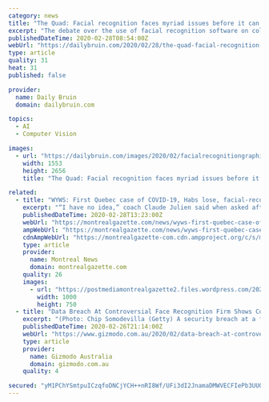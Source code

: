 ```yaml
---
category: news
title: "The Quad: Facial recognition faces myriad issues before it can be deployed successfully"
excerpt: "The debate over the use of facial recognition software on college campuses has reached UCLA, and the arguments over the technology’s pros and cons have come to a head. UCLA joined this debate with the introduction of a revised version of Policy 133 last year that called for the integration of facial recognition technology into campus security ..."
publishedDateTime: 2020-02-28T08:54:00Z
webUrl: "https://dailybruin.com/2020/02/28/the-quad-facial-recognition-faces-myriad-issues-before-it-can-be-deployed-successfully/"
type: article
quality: 31
heat: 31
published: false

provider:
  name: Daily Bruin
  domain: dailybruin.com

topics:
  - AI
  - Computer Vision

images:
  - url: "https://dailybruin.com/images/2020/02/facialrecognitiongraphic.png"
    width: 1553
    height: 2656
    title: "The Quad: Facial recognition faces myriad issues before it can be deployed successfully"

related:
  - title: "WYWS: First Quebec case of COVID-19, Habs lose, facial-recognition hack, Thunberg challenges world leaders"
    excerpt: "“I have no idea,” coach Claude Julien said when asked after the game why his team keeps blowing two-goal leads. Entire client list hacked in data breach at facial-recognition startup: Clearview AI — the start-up company that compiles billions of images for its facial recognition software and whose technology Toronto Police were testing in ..."
    publishedDateTime: 2020-02-28T13:23:00Z
    webUrl: "https://montrealgazette.com/news/wyws-first-quebec-case-of-covid-19-habs-lose-facial-recognition-hack-thunberg-challenges-world-leaders"
    ampWebUrl: "https://montrealgazette.com/news/wyws-first-quebec-case-of-covid-19-habs-lose-facial-recognition-hack-thunberg-challenges-world-leaders/amp"
    cdnAmpWebUrl: "https://montrealgazette-com.cdn.ampproject.org/c/s/montrealgazette.com/news/wyws-first-quebec-case-of-covid-19-habs-lose-facial-recognition-hack-thunberg-challenges-world-leaders/amp"
    type: article
    provider:
      name: Montreal News
      domain: montrealgazette.com
    quality: 26
    images:
      - url: "https://postmediamontrealgazette2.files.wordpress.com/2020/02/0211-spt-habs-coyotes-22.jpg"
        width: 1000
        height: 750
  - title: "Data Breach At Controversial Face Recognition Firm Shows Company Can't Be Trusted, U.S. Officials Say"
    excerpt: "(Photo: Chip Somodevilla (Getty) A security breach at a face-recognition startup, already embattled over its unfettered collection of Americans’ personal data on behalf of its hundreds of U.S. law enforcement clients, further underscores the potential hazards faced by consumers at the hands of a controversial and largely-unregulated ..."
    publishedDateTime: 2020-02-26T21:14:00Z
    webUrl: "https://www.gizmodo.com.au/2020/02/data-breach-at-controversial-face-recognition-firm-shows-company-cant-be-trusted-officials-say/"
    type: article
    provider:
      name: Gizmodo Australia
      domain: gizmodo.com.au
    quality: 4

secured: "yM1PChYSmtpuICzqfoDNCjYCH++nRI8Wf/UFi3dI2JnamaDMWVECFIePb3UUO/dSCPUpwPJ+grlX9bL+241IXgB0Rs6HCxzoAoV+bDs3cWc7HXKiklhvYG7z3blpGAYNIdjugbir36B7kIpDm1+u8zkRz3c8NqI2w+7ZRoAn5MYR3FvxAN8xBsag1eDL0ZkQ31WDC0BBqxjKU6lxE3ka7RPL5Si1bGTHxR6Qpgx/l39n9sEdUJQ1M8nfaoP5miXOmhMayXzSL7TweOlSTlxa/JYyubP4yQXN/w6IFhtHYw32q/Ci29FM5ACsB8dY3twc;v2v1AWVlsImhzUrfEKS7nQ=="
---
```


